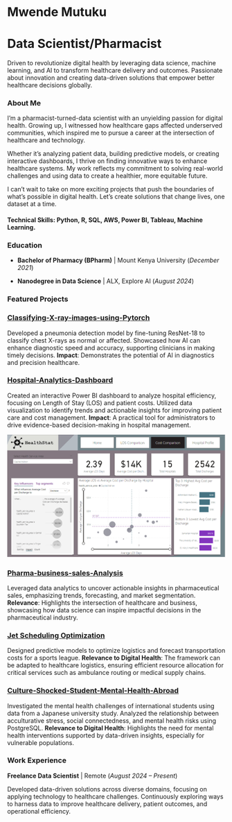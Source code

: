 # Mwende Mutuku 

# Data Scientist/Pharmacist

Driven to revolutionize digital health by leveraging data science, machine learning, and AI to transform healthcare delivery and outcomes. Passionate about innovation and creating data-driven solutions that empower better healthcare decisions globally.

### **About Me**

I’m a pharmacist-turned-data scientist with an unyielding passion for digital health. Growing up, I witnessed how healthcare gaps affected underserved communities, which inspired me to pursue a career at the intersection of healthcare and technology.

Whether it’s analyzing patient data, building predictive models, or creating interactive dashboards, I thrive on finding innovative ways to enhance healthcare systems. My work reflects my commitment to solving real-world challenges and using data to create a healthier, more equitable future.

I can’t wait to take on more exciting projects that push the boundaries of what’s possible in digital health. Let’s create solutions that change lives, one dataset at a time.

#### Technical Skills: Python, R, SQL, AWS, Power BI, Tableau, Machine Learning.

### Education 
- **Bachelor of Pharmacy (BPharm)** | Mount Kenya University (_December 2021_) 

- **Nanodegree in Data Science** | ALX, Explore AI  (_August 2024_)


### **Featured Projects** 

### [Classifying-X-ray-images-using-Pytorch](https://github.com/MutukuMwende/Classifying-X-ray-images-using-Pytorch)

Developed a pneumonia detection model by fine-tuning ResNet-18 to classify chest X-rays as normal or affected.
Showcased how AI can enhance diagnostic speed and accuracy, supporting clinicians in making timely decisions.
**Impact**: Demonstrates the potential of AI in diagnostics and precision healthcare.

### [Hospital-Analytics-Dashboard](https://github.com/MutukuMwende/Hospital-Analytics-Dashboard)

Created an interactive Power BI dashboard to analyze hospital efficiency, focusing on Length of Stay (LOS) and patient costs.
Utilized data visualization to identify trends and actionable insights for improving patient care and cost management.
**Impact**: A practical tool for administrators to drive evidence-based decision-making in hospital management.

![Dashboard Screenshot](https://raw.githubusercontent.com/MutukuMwende/Portfolio/main/Dashboard.png)

### [Pharma-business-sales-Analysis](https://github.com/MutukuMwende/Pharma-business-sales-Analysis)

Leveraged data analytics to uncover actionable insights in pharmaceutical sales, emphasizing trends, forecasting, and market segmentation.
**Relevance**: Highlights the intersection of healthcare and business, showcasing how data science can inspire impactful decisions in the pharmaceutical industry. 


### [Jet Scheduling Optimization](https://github.com/MutukuMwende/Time-Series-Prediction-for-flights)

Designed predictive models to optimize logistics and forecast transportation costs for a sports league.
**Relevance to Digital Health**: The framework can be adapted to healthcare logistics, ensuring efficient resource allocation for critical services such as ambulance routing or medical supply chains.

### [Culture-Shocked-Student-Mental-Health-Abroad](https://github.com/MutukuMwende/Student-Mental-Health-Abroad)

Investigated the mental health challenges of international students using data from a Japanese university study.
Analyzed the relationship between acculturative stress, social connectedness, and mental health risks using PostgreSQL.
**Relevance to Digital Health**: Highlights the need for mental health interventions supported by data-driven insights, especially for vulnerable populations.

### **Work Experience**
**Freelance Data Scientist** | Remote (_August 2024 – Present_)

Developed data-driven solutions across diverse domains, focusing on applying technology to healthcare challenges.
Continuously exploring ways to harness data to improve healthcare delivery, patient outcomes, and operational efficiency.
